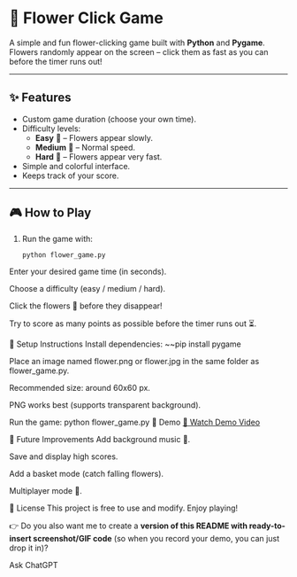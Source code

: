 # 🌸 Flower Click Game

A simple and fun flower-clicking game built with **Python** and **Pygame**.  
Flowers randomly appear on the screen – click them as fast as you can before the timer runs out!

---

## ✨ Features
- Custom game duration (choose your own time).
- Difficulty levels:
  - **Easy** 🌱 – Flowers appear slowly.  
  - **Medium** 🌼 – Normal speed.  
  - **Hard** 🌹 – Flowers appear very fast.  
- Simple and colorful interface.
- Keeps track of your score.

---

## 🎮 How to Play
1. Run the game with:
   ```bash
   python flower_game.py
Enter your desired game time (in seconds).

Choose a difficulty (easy / medium / hard).

Click the flowers 🌸 before they disappear!

Try to score as many points as possible before the timer runs out ⏳.

📂 Setup Instructions
Install dependencies:
~~pip install pygame

Place an image named flower.png or flower.jpg in the same folder as flower_game.py.

Recommended size: around 60x60 px.

PNG works best (supports transparent background).

Run the game:
python flower_game.py
🎥 Demo
[🎥 Watch Demo Video](demo.mp4)


🚀 Future Improvements
Add background music 🎵.

Save and display high scores.

Add a basket mode (catch falling flowers).

Multiplayer mode 👥.

📝 License
This project is free to use and modify. Enjoy playing!


👉 Do you also want me to create a **version of this README with ready-to-insert screenshot/GIF code** (so when you record your demo, you can just drop it in)?







Ask ChatGPT
